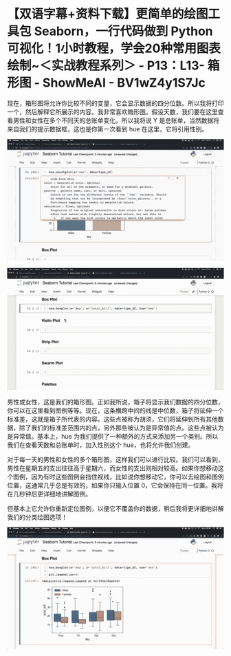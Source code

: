 # 【双语字幕+资料下载】更简单的绘图工具包 Seaborn，一行代码做到 Python 可视化！1小时教程，学会20种常用图表绘制~＜实战教程系列＞ - P13：L13- 箱形图 - ShowMeAI - BV1wZ4y1S7Jc

现在，箱形图将允许你比较不同的变量，它会显示数据的四分位数。所以我将打印一个，然后解释它所展示的内容。我非常喜欢箱形图。假设天数，我们要在这里查看男性和女性在多个不同天的总账单变化。所以我将说 Y 是总账单，当然数据将来自我们的提示数据框，这也是你第一次看到 hue 在这里，它将引用性别。

![](img/6ec4f4f3cb70a7a125f988da366a044e_1.png)

![](img/6ec4f4f3cb70a7a125f988da366a044e_2.png)

男性或女性，这是我们的箱形图。正如我所说，箱子将显示我们数据的四分位数，你可以在这里看到图例等等。现在，这条横跨中间的线是中位数，箱子将延伸一个标准差，这就是箱子所代表的内容。这些点被称为胡须，它们将延伸到所有其他数据，除了我们的标准差范围内的点，另外那些被认为是异常值的点。这些点被认为是异常值。基本上，hue 为我们提供了一种额外的方式来添加另一个类别。所以我们在查看天数和总账单时，加入性别这个 hue，也将允许我们创建。

对于每一天的男性和女性的多个箱形图，这样我们可以进行比较。我们可以看到，男性在星期五的支出往往高于星期六，而女性的支出则相对较高。如果你想移动这个图例，因为有时这些图例会挡住视线，比如说你想移动它，你可以去绘图和图例位置，这通常几乎总是有效的，如果你只输入位置 0，它会保持在同一位置。我将在几秒钟后更详细地讲解图例。

但基本上它允许你重新定位图例，以便它不覆盖你的数据，稍后我将更详细地讲解我们的分类绘图选项！[](img/6ec4f4f3cb70a7a125f988da366a044e_4.png)

![](img/6ec4f4f3cb70a7a125f988da366a044e_5.png)
